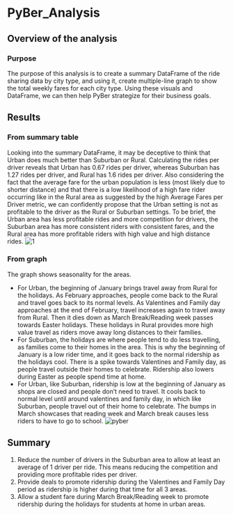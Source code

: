 # PyBer_Analysis
## Overview of the analysis
### Purpose
The purpose of this analysis is to create a summary DataFrame of the ride sharing data by city type, and using it, create multiple-line graph to show the total weekly fares for each city type. Using these visuals and DataFrame, we can then help PyBer strategize for their business goals. 
## Results
### From summary table
Looking into the summary DataFrame, it may be deceptive to think that Urban does much better than Suburban or Rural. Calculating the rides per driver reveals that Urban has 0.67 rides per driver, whereas Suburban has 1.27 rides per driver, and Rural has 1.6 rides per driver. Also considering the fact that the average fare for the urban population is less (most likely due to shorter distance) and that there is a low likelihood of a high fare rider occurring like in the Rural area as suggested by the high Average Fares per Driver metric, we can confidently propose that the Urban setting is not as profitable to the driver as the Rural or Suburban settings. To be brief, the Urban area has less profitable rides and more competition for drivers, the Suburban area has more consistent riders with consistent fares, and the Rural area has more profitable riders with high value and high distance rides. 
![1](https://user-images.githubusercontent.com/67567087/152464185-949680e9-2967-4498-924d-280f5819c519.PNG)

### From graph
The graph shows seasonality for the areas. 
 - For Urban, the beginning of January brings travel away from Rural for the holidays. As February approaches, people come back to the Rural and travel goes back to its normal levels. As Valentines and Family day approaches at the end of February, travel increases again to travel away from Rural. Then it dies down as March Break/Reading week passes towards Easter holidays. These holidays in Rural provides more high value travel as riders move away long distances to their families. 
 - For Suburban, the holidays are where people tend to do less travelling, as families come to their homes in the area. This is why the beginning of January is a low rider time, and it goes back to the normal ridership as the holidays cool. There is a spike towards Valentines and Family day, as people travel outside their homes to celebrate. Ridership also lowers during Easter as people spend time at home. 
 - For Urban, like Suburban, ridership is low at the beginning of January as shops are closed and people don’t need to travel. It cools back to normal level until around valentines and family day, in which like Suburban, people travel out of their home to celebrate. The bumps in March showcases that reading week and March break causes less riders to have to go to school. 
![pyber](https://user-images.githubusercontent.com/67567087/152464280-ffbcf050-b245-41d1-b625-22cb94c710af.png)

## Summary
1) Reduce the number of drivers in the Suburban area to allow at least an average of 1 driver per ride. This means reducing the competition and providing more profitable rides per driver. 
2) Provide deals to promote ridership during the Valentines and Family Day period as ridership is higher during that time for all 3 areas.
3) Allow a student fare during March Break/Reading week to promote ridership during the holidays for students at home in urban areas. 
